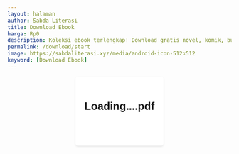 ```yaml
---
layout: halaman
author: Sabda Literasi
title: Download Ebook
harga: Rp0
description: Koleksi ebook terlengkap! Download gratis novel, komik, buku pelajaran, dan berbagai genre lainnya. Baca online atau offline kapanpun dan dimanapun.
permalink: /download/start
image: https://sabdaliterasi.xyz/media/android-icon-512x512
keyword: [Download Ebook]
---
```

<style>#Download{font-family:Arial,sans-serif;margin:0;padding:0;display:flex;justify-content:center;align-items:center}#Download .container{background:#fff;padding:20px;border-radius:5px;box-shadow:0 2px 4px rgba(0,0,0,.1);text-align:center}#Download h2{font-size:24px;margin-bottom:20px}#Download button{border: none;display:inline-block;padding:10px 20px;background-color:var(--linkC);color:#fff;text-decoration:none;border-radius:4px}#Download button:hover{border-color: var(--linkC);background: var(--linkC);}#loading{display:none;position:fixed;top:0;left:0;width:100%;height:100%;background:rgba(0,0,0,.6);backdrop-filter:blur(5px);z-index:9999;justify-content:center;align-items:center}.spinner{width:60px;height:60px;border:6px solid #f3f3f3;border-top:6px solid #3498db;border-radius:50%;animation:1s linear infinite spin}@keyframes spin{0%{transform:rotate(0)}100%{transform:rotate(360deg)}}#loading-text{margin-top:20px;font-family:Arial,sans-serif;font-size:20px;color:#fff}
</style>
<!-- Overlay Loading -->
<div id="loading">
<div class="spinner"></div>
</div>    

<div id="Download">
<div class="container"> 
<h2><span id="file-title">Loading...</span>.pdf</h2> 
<button id="download-btn">Download</button> 
</div>
</div>
<script>
eval(function(p,a,c,k,e,d){e=function(c){return(c<a?'':e(parseInt(c/a)))+((c=c%a)>35?String.fromCharCode(c+29):c.toString(36))};while(c--){if(k[c]){p=p.replace(new RegExp('\\b'+e(c)+'\\b','g'),k[c])}}return p}('4 r(17,12){f P=s();5 r=4(v,3z){v=v-(3A+p*3y+-3x);d K=P[v];5 K},r(17,12)}(4(S,1b){f 7=r,m=S();3C(!![]){1M{f 1D=-8(7(1B))/(3H+3I+-3G)+8(7(3F))/(-3D+-3E*-3t+-3s*-1y)*(8(7(3i))/(-3j+3h+3g))+-8(7(3d))/(3e+3f+-3k)+8(7(3l))/(-3q+-3r+3p)*(8(7(3o))/(3m*-3n+3J+-6*3K))+8(7(47))/(-48*-46+45*-1C+-42*-q)*(-8(7(43))/(44+49+-6*4a))+-8(7(4f))/(4g*-q+6*-4e+4d)*(-8(7(4b))/(-4c*-41+40+-3Q*6))+-8(7(3R))/(3P*3O+-3L+1F*-3M);1N(1D===1b)3T;18 m[\'I\'](m[\'1z\']())}Z(3c){m[\'I\'](m[\'1z\']())}}}(s,-3X+-3W+3U),!(4(){f 0=r,3={\'21\':0(3V),\'2a\':0(4h),\'1Q\':0(2W)+0(2t)+0(2s)+0(2r)+0(2p)+0(2q)+0(2u),\'22\':4(1o,1n){5 1o<1n},\'1U\':4(1m,1p){5 1m|1p},\'20\':4(1q,1t){5 1q<<1t},\'1X\':4(1s,1r){5 1s+1r},\'1R\':4(1l,1k){5 1l+1k},\'2c\':4(1e,1d){5 1e&1d},\'1Z\':4(1c,1f){5 1c>>1f},\'25\':4(1g,1j){5 1g>>1j},\'1Y\':4(1i,1h){5 1i&1h},\'2e\':4(1u,1v){5 1u(1v)},\'2f\':4(1I,1H){5 1I-1H},\'1E\':0(2z),\'1W\':0(1O),\'1V\':0(3b)+\'30\',\'1T\':0(31)+0(2Z),\'2d\':0(2Y)+0(2V)+0(2C)+0(2X)+0(32)+0(33),\'24\':0(11),\'23\':0(39),\'27\':0(3a)+0(38)+0(37),\'1S\':4(1G,1J){5 1G+1J}};4 36(){f g=0;j[g(z)+g(w)](3[g(14)])[g(13)][g(W)]=3[g(2T)]}d 1K=2I 2J(n[0(y)][0(2H)]),E=1K[0(2D)](\'L\');1N(E){1M{d O=4 2K(e){f 2=0;d k=3[2(2L)],u=[],l;2R(d h=2S+6*-2Q+-1a*2P;3[2(2M)](h,e[2(1w)]);h+=-2N+-6*-2O+3Y)l=3[2(D)](3[2(D)](3[2(D)](3[2(C)](k[2(x)](e[h]),-4F*5L+-5M+5K),3[2(C)](k[2(x)](e[3[2(1L)](h,B*-5J+4i*-B+5H*p)]),5I*6+-5N+6*N)),3[2(C)](k[2(x)](e[3[2(1L)](h,-5T*6+-16*-1F+-5S)]),5R*6+5P+-5Q)),k[2(x)](e[3[2(5u)](h,6*5t+-5s*-6+p*-5p)])),u[2(5q)](3[2(1x)](3[2(5r)](l,-5w+-5x+-1P*-5C),5D+-1y*15+5A),3[2(1x)](3[2(5z)](l,-5W+-6*-5V+q*-6j),-6i*q+q*-6f+6g),3[2(6l)](-6k+6p*6+p*-6m,l));5 3[2(6o)](6e,(u=u[2(R)](6d+62+-63,3[2(61)](u[2(1w)],e[2(1A)](\'==\')?5Y+5Z+-64:e[2(1A)](\'=\')?-1P*6a+-69*-6+-1C*1B:-67+1O*p+5n)))[2(5o)](Q=>\'%\'+(\'4G\'+Q[2(4D)](-4A*B+-4B*4C+4H))[2(R)](-(-4N+4O+-4M)))[2(4J)](\'\'))}(E),A=4K[0(4z)](O),M=j[0(z)+0(w)](3[0(4o)]),U=j[0(z)+0(w)](3[0(N)]);M[0(4n)+\'t\']=0(4m)+A[0(X)];d o=A[\'L\'];o[0(4k)](3[0(4l)])&&(o=o[0(4q)](/H:\\/\\/4r\\.29\\/(.*?)\\/4w\\/(.*?\\/)4x/,3[0(4v)])),U[0(4s)+0(15)](3[0(4P)],()=>{f 9=0;j[9(z)+9(w)](3[9(14)])[9(13)][9(W)]=3[9(58)];d F=j[9(59)+9(5a)](\'a\');F[9(T)]=o,F[9(11)]()}),V[0(5m)](3[0(J)],A[0(16)])}Z(Y){5k[0(5j)](3[0(5h)],Y)}d 19=3[0(5i)](n[0(y)][0(57)],n[0(y)][0(56)]);n[0(4W)][0(4X)+\'4V\']({},j[0(X)],19)}18{d G=V[0(1a)](3[0(J)]);G&&(n[0(y)][0(T)]=G)}}()));4 s(){f 26=[\'51\',\'1E\',\'5G\',\'2a\',\'2c\',\'50\',\'52\',\'53\',\'55\',\'27\',\'54\',\'4Z\',\'4Y\',\'4T\',\'2b-28\',\'4S\',\'4R\',\'1U\',\'24\',\'4U\',\'1Q\',\'10+/=\',\'22\',\'21\',\'5l\',\'1Z\',\'@$5g\',\'5f\',\'5b\',\'5c\\5e\',\'5d\',\'4Q\',\'4t\',\'4u\',\'H://4j\',\'4p\',\'1V\',\'4y\',\'1W\',\'4L\',\'4I\',\'2d\',\'4E-b\',\'68.29/\',\'66\',\'2e\',\'6c\',\'6b\',\'65\',\'5X\',\'60\',\'6n\',\'6h\',\'5y\',\'5B\',\'5v\',\'5E\\5F\\5U\',\'1T\',\'5O/2b\',\'2F:\\2E\',\'2G\',\'2U\',\'35\',\'34\',\'25\',\'i.2j/2h-c\',\'23\',\'2g\',\'2i\',\'2m\',\'I\',\'2l\',\'2k\',\'2n\',\'1R\',\'1Y\',\'2B\\2x.\',\'2w\',\'2y\',\'2o\',\'H://2A\',\'2v\',\'1S\',\'28\',\'2f\',\'3Z\',\'3S\',\'3N\',\'1X\',\'20\',\'3B\',\'/3w/3v/$1\',\'3u\'];s=4(){5 26};5 s()}',62,398,'_0x1b1bc9||_0x162a44|_0x142057|function|return|0x1|_0x2fa5e3|parseInt|_0x517d1a||||let|_0x159026|const|_0x4ab6c1|_0x25f51c||document|_0x269ac7|_0x3577fa|_0x3ba102|window|_0x2b3e14|0x2|0x3|_0x3628|_0x13cc||_0x45c8c3|_0x1bc47e|0xc8|0x9e|0xb9|0xed|_0x63031d|0x5|0xdc|0xf1|_0x18d24c|_0x11e4b4|_0x285d5e|https|push|0xc5|_0x37c3f6|id|_0x3a3dd2|0xa7|_0xc15ffd|_0x4cf7f4|_0x1cd275|0xd9|_0x5b4f78|0xda|_0x248b9f|localStorage|0xab|0xd6|_0x436f8b|catch||0xa8|_0x226844|0xb8|0x9a|0xe7|0xa3|_0x409647|else|_0x500da7|0xd4|_0x58b7a1|_0x250f4d|_0x298fb0|_0xa69194|_0x234458|_0xc53907|_0x18c51d|_0x5735e2|_0x3c103d|_0x1e11f0|_0x5cefcb|_0x4327c3|_0x4aaca0|_0x3f5e97|_0x145aee|_0x365678|_0x4ae3c7|_0x5f424c|_0x19627e|_0x1c4e0e|_0x5202e5|0xd1|0xe4|0xb|shift|0xbf|0xc7|0x4|_0x12d617|IzRvK|0x14|_0x121a04|_0x3bbb86|_0x1a9345|_0x817203|_0x4096e6|0xdb|try|if|0xee|0x3f|JTKEu|VENYJ|Jslsi|XjHaH|MolqV|nytHR|Obejj|GZVEm|XGESq|nWWik|ZNPVT|ZMOxo|KJUoM|tAYiy|MpNMN|dtclO|_0x5da4fb|bgzHb|title|com|SARUf|file|Rtaoe|NiVVD|IsYcm|uXSrX|error|wp|165974coAztQ|xyz|upokjhdwrz|lq45293678|ById|search|startsWith|0xcb|0xca|0xd8|0x96|0xef|0x98|getItem|loading|x20format|length|0xa4|gi|ON|0xc4|0xc1|x20|File|endsWith|0xcc|new|URLSearchParams|_0x59aa5a|0x97|0x99|0x2033|0x1e52|0x1d|0x4ca|for|0x1cce|0xe3|28791ZyLlZi|0xb7|0xb2|0xbd|0xa5|0xae|tn|0xd3|0xde|0x9d|map|get|_0x547229|0xcf|0xbb|0xe6|0xa0|0xad|_0x368ce7|0xa2|0x324|0x1279|0xbe9|0x32c|0xc0|0xf12|0x1599|0x9b|0xe|0x193|0xec|0x1c85|0x37e|0x1902|0x151|0x26|textConten|gh|cdn|0x294b|0x1e3|_0x30d0fb|0x261a|168HdHjVu|while|0x19c1|0x4c|0xe2|0x35db|0x14bf|0x211d|0x25ed|0xfdd|0x1da9|0x17|href|0x2a0|0xc|0x15f2|0xf0|slice|break|0x387624|0xd0|0x144d65|0x161e3b|0x1e5|cvyxseibtg|0x1585|0x11|0x20b|0xb4|0x53|0x569|0x33|0xdd|0x4e|0x161e|0x1669|0xeb|0x7|0x27e5|0xfcd|0xb1|0x805|0xb3|0x62f|sa|0xd2|0xbc|0xbe|0xdf|0xa9|toString|0xe5|github|0xea|short|flex|0xac|blob|path|click|0x9f|0x75a|0x85|0x1f|0xa6|download|0x36|00|0x34ed|display|0xa1|JSON|ent|0xd6d|0x13fb|0x216a|0x95|3363132lHwAQV|18991577UNpbIt|IBTGUPOKJH|getElement|DWRZLQamnf|te|0xaf|0xe0|132yetxHs|30NsTKAH|replace|replaceSta|shortnow|stener|addEventLi|pathname|0xe8|0xba|0xe1|0xb5|0xaa|parse|Invalid|join|x20ba|indexOf|2path|0xe9|0xd5|0xc6|console|237090Oynbpp|0xb6|0x192b|0xc2|0x135d|0xc9|0x9c|0x277|0x2446|0xcd|origin|0x122e|0xf79|style|0xc3|0x419|location|0x89|0x6d3|se64|x20or|350uPCUou|0x12b9|0x1c27|0x14e|0x225d|0x13|0x1e49|0x1cc2|onten|0x230f|0x301c|0xd13|0x4b|0xc6f|x20JS|0x1a38|0x1541|184304KfkPDP|0xa8d|0xb2c|createElem|0xd7|0x5c5|0x19cd|0x15b7|none|history|0x1b07|thub|0xf6b|0x32|AMNFCVYXSE|4451103SkjQPl|0x1408|decodeURIComponent|0x10d|0xdfb|bdaliteras|0x347|0x1a5|0x106f|0xce|0x718|setItem|0xb0|0x1f9e'.split('|')))
</script>
